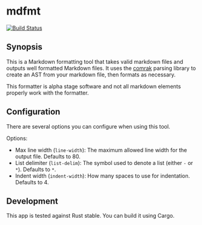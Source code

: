# mdfmt

[![Build Status](https://dev.azure.com/afnanenayet/mdformat/_apis/build/status/afnanenayet.mdformat?branchName=master)](https://dev.azure.com/afnanenayet/mdformat/_build/latest?definitionId=5&branchName=master)

## Synopsis

This is a Markdown formatting tool that takes valid markdown files and outputs
well formatted Markdown files. It uses the
[comrak](https://github.com/kivikakk/comrak) parsing library to create an AST
from your markdown file, then formats as necessary.

This formatter is alpha stage software and not all markdown elements properly
work with the formatter.

## Configuration

There are several options you can configure when using this tool.

Options:

* Max line width (`line-width`): The maximum allowed line width for the output
  file. Defaults to 80.
* List delimiter (`list-delim`): The symbol used to denote a list (either `-`
  or `*`). Defaults to `*`.
* Indent width (`indent-width`): How many spaces to use for indentation.
  Defaults to 4.

## Development

This app is tested against Rust stable. You can build it using Cargo.
